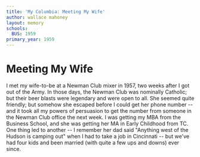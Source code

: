 ```yaml
---
title: 'My Columbia: Meeting My Wife'
author: wallace mahoney
layout: memory
schools:
  BUS: 1959
primary_year: 1959
---
```

# Meeting My Wife

I met my wife-to-be at a Newman Club mixer in 1957, two weeks after I got out of the Army.  In those days, the Newman Club was nominally Catholic; but their beer blasts were legendary and were open to all. She seemed quite friendly; but somehow she escaped before I could get her phone number -- and it took all my powers of persuasion to get the number from someone in the Newman Club office the next week.  I was getting my MBA from the Business School, and she was getting her MA in Early Childhood from TC.  One thing led to another -- I remember her dad said "Anything west of the Hudson is camping out" when I had to take a job in Cincinnati -- but we've had four kids and been married (with quite a few ups and downs) ever since.
